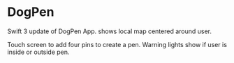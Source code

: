 # DogPen
Swift 3 update of DogPen App. shows local map centered around user.  

Touch screen to add four pins to create a pen. 
Warning lights show if user is inside or outside pen.
